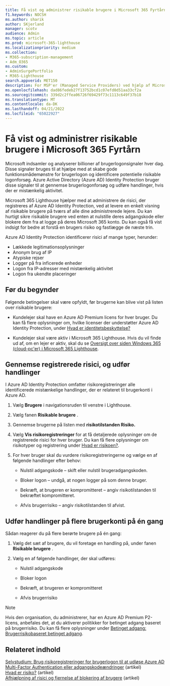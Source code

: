 ```yaml
---
title: Få vist og administrer risikable brugere i Microsoft 365 Fyrtårn
f1.keywords: NOCSH
ms.author: sharik
author: SKjerland
manager: scotv
audience: Admin
ms.topic: article
ms.prod: microsoft-365-lighthouse
ms.localizationpriority: medium
ms.collection:
- M365-subscription-management
- Adm_O365
ms.custom:
- AdminSurgePortfolio
- M365-Lighthouse
search.appverid: MET150
description: For MSP'er (Managed Service Providers) ved hjælp af Microsoft 365 Lighthouse kan du få mere at vide om, hvordan du får vist og administrerer risikable brugere.
ms.openlocfilehash: dad86fedeb27f13752bcd1c07efd0d51aa33cf2a
ms.sourcegitcommit: 339d2c2ffea06726f69429f73c1113c649f37b18
ms.translationtype: MT
ms.contentlocale: da-DK
ms.lasthandoff: 04/21/2022
ms.locfileid: "65022927"
---
```

# <a name="view-and-manage-risky-users-in-microsoft-365-lighthouse"></a>Få vist og administrer risikable brugere i Microsoft 365 Fyrtårn

Microsoft indsamler og analyserer billioner af brugerlogonsignaler hver dag. Disse signaler bruges til at hjælpe med at skabe gode funktionsmådemønstre for brugerlogon og identificere potentielle risikable logonforsøg. Azure Active Directory (Azure AD) Identity Protection bruger disse signaler til at gennemse brugerlogonforsøg og udføre handlinger, hvis der er mistænkelig aktivitet.

Microsoft 365 Lighthouse hjælper med at administrere de risici, der registreres af Azure AD Identity Protection, ved at levere en enkelt visning af risikable brugere på tværs af alle dine administrerede lejere. Du kan hurtigt sikre risikable brugere ved enten at nulstille deres adgangskode eller blokere dem fra at logge på deres Microsoft 365 konto. Du kan også få vist indsigt for bedre at forstå en brugers risiko og fastlægge de næste trin.

Azure AD Identity Protection identificerer risici af mange typer, herunder:

- Lækkede legitimationsoplysninger
- Anonym brug af IP
- Atypiske rejser
- Logger på fra inficerede enheder
- Logon fra IP-adresser med mistænkelig aktivitet
- Logon fra ukendte placeringer

## <a name="before-you-begin"></a>Før du begynder

Følgende betingelser skal være opfyldt, før brugerne kan blive vist på listen over risikable brugere:

- Kundelejer skal have en Azure AD Premium licens for hver bruger. Du kan få flere oplysninger om, hvilke licenser der understøtter Azure AD Identity Protection, under [Hvad er identitetsbeskyttelse?](/azure/active-directory/identity-protection/overview-identity-protection)

- Kundelejer skal være aktiv i Microsoft 365 Lighthouse. Hvis du vil finde ud af, om en lejer er aktiv, skal du se [Oversigt over siden Windows 365 (cloud-pc'er) i Microsoft 365 Lighthouse](m365-lighthouse-tenant-list-overview.md).

## <a name="review-detected-risks-and-take-action"></a>Gennemse registrerede risici, og udfør handlinger

I Azure AD Identity Protection omfatter risikoregistreringer alle identificerede mistænkelige handlinger, der er relateret til brugerkonti i Azure AD.

1. Vælg **Brugere** i navigationsruden til venstre i Lighthouse.

2. Vælg fanen **Risikable brugere** .

3. Gennemse brugerne på listen med **risikotilstanden Risiko.**

4. Vælg **Vis risikoregistreringer** for at få detaljerede oplysninger om de registrerede risici for hver bruger. Du kan få flere oplysninger om risikotyper og registrering under [Hvad er risikoen?](/azure/active-directory/identity-protection/concept-identity-protection-risks).

5. For hver bruger skal du vurdere risikoregistreringerne og vælge en af følgende handlinger efter behov:

    - Nulstil adgangskode – skift eller nulstil brugeradgangskoden.

    - Bloker logon – undgå, at nogen logger på som denne bruger.

    - Bekræft, at brugeren er kompromitteret – angiv risikotilstanden til bekræftet kompromitteret.

    - Afvis brugerrisiko – angiv risikotilstanden til afvist.

## <a name="take-action-on-multiple-user-accounts-at-once"></a>Udfør handlinger på flere brugerkonti på én gang

Sådan reagerer du på flere berørte brugere på én gang:

1. Vælg det sæt af brugere, du vil foretage en handling på, under fanen **Risikable brugere** .

2. Vælg en af følgende handlinger, der skal udføres:

    - Nulstil adgangskode

    - Bloker logon

    - Bekræft, at brugeren er kompromitteret

    - Afvis brugerrisiko

> [!NOTE]
> Hvis den organisation, du administrerer, har en Azure AD Premium P2-licens, anbefales det, at du aktiverer politikker for betinget adgang baseret på brugerrisiko. Du kan få flere oplysninger under [Betinget adgang: Brugerrisikobaseret betinget adgang](/azure/active-directory/conditional-access/howto-conditional-access-policy-risk-user).

## <a name="related-content"></a>Relateret indhold
[Selvstudium: Brug risikoregistreringer for brugerlogon til at udløse Azure AD Multi-Factor Authentication eller adgangskodeændringer](/azure/active-directory/authentication/tutorial-risk-based-sspr-mfa) (artikel)\
[Hvad er risiko?](/azure/active-directory/identity-protection/concept-identity-protection-risks) (artikel) \
[Afhjælpning af risici og fjernelse af blokering af brugere](/azure/active-directory/identity-protection/howto-identity-protection-remediate-unblock) (artikel)
